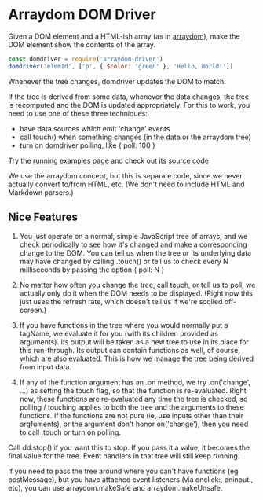 
Arraydom DOM Driver
===================

Given a DOM element and a HTML-ish array (as in [arraydom](https://github.com/sandhawke/arraydom)), make the DOM element show the contents of the array.

```js
const domdriver = require('arraydom-driver')
domdriver('elemId', ['p', { $color: 'green' }, 'Hello, World!'])
```

Whenever the tree changes, domdriver updates the DOM to match.

If the tree is derived from some data, whenever the data changes, the tree is recomputed and the DOM is updated appropriately.   For this to work, you need to use one of these three techniques:
* have data sources which emit 'change' events
* call touch() when something changes (in the data or the arraydom tree)
* turn on domdriver polling, like { poll: 100 }

Try the [running examples page](https://rawgit.com/sandhawke/arraydom-driver/master/test/page/index.html) and check out its [source code](https://github.com/sandhawke/arraydom-driver/blob/master/test/page/source.js)

We use the arraydom concept, but this is separate code, since we never actually convert to/from HTML, etc.  (We don't need to include HTML and Markdown parsers.)

## Nice Features

1.  You just operate on a normal, simple JavaScript tree of arrays, and we check periodically to see how it's changed and make a corresponding change to the DOM.  You can tell us when the tree or its underlying data may have changed by calling .touch() or tell us to check every N milliseconds by passing the option { poll: N }

2.  No matter how often you change the tree, call touch, or tell us to poll, we actually only do it when the DOM needs to be displayed. (Right now this just uses the refresh rate, which doesn't tell us if we're scolled off-screen.)

3.  If you have functions in the tree where you would normally put a tagName, we evaluate it for you (with its children provided as arguments).  Its output will be taken as a new tree to use in its place for this run-through.  Its output can contain functions as well, of course, which are also evaluated.  This is how we manage the tree being derived from input data.

4.  If any of the function argument has an .on method, we try .on('change', ...) as setting the touch flag, so that the function is re-evaluated.  Right now, these functions are re-evaluated any time the tree is checked, so polling / touching applies to both the tree and the arguments to these functions.  If the functions are not pure (ie, use inputs other than their argfuments), or the argument don't honor on('change'), then you need to call .touch or turn on polling.

Call dd.stop() if you want this to stop.  If you pass it a value, it becomes the final value for the tree.  Event handlers in that tree will still keep running.


If you need to pass the tree around where you can't have functions (eg postMessage), but you have attached event listeners (via onclick:, oninput:, etc), you can use arraydom.makeSafe and arraydom.makeUnsafe.  